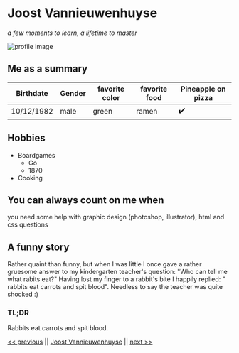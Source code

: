 # Joost Vannieuwenhuyse
*a few moments to learn, a lifetime to master*

![profile image](https://media.licdn.com/dms/image/C4E03AQGcB0UddO_log/profile-displayphoto-shrink_100_100/0?e=1569456000&v=beta&t=4pOWJ-Ue8ls4bGT7pmIHmVVdu_DBPyekaHt2WWga1lU)

## Me as a summary
Birthdate | Gender | favorite color | favorite food | Pineapple on pizza
---|---|---|---|---
10/12/1982 | male | green | ramen | :heavy_check_mark:

## Hobbies
 - Boardgames
	 - Go
	 - 1870
 - Cooking

## You can always count on me when
you need some help with graphic design (photoshop, illustrator), html and css questions

## A funny story
Rather quaint than funny, but when I was little I once gave a rather gruesome answer to my kindergarten teacher's question: "Who can tell me what rabits eat?" 
Having lost my finger to a rabbit's bite I happily replied: " rabbits eat carrots and spit blood". Needless to say the teacher was quite shocked :)

### TL;DR
Rabbits eat carrots and spit blood.

[<< previous]() || [Joost Vannieuwenhuyse](#) || [next >>](https://github.com/janvdv96/challenge-repository-janvdv/blob/master/README.md)
